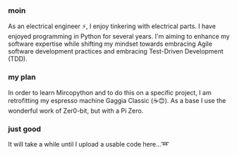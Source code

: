 ### moin
As an electrical engineer ⚡, I enjoy tinkering with electrical parts. I have enjoyed programming in Python for several years.
I'm aiming to enhance my software expertise while shifting my mindset towards embracing Agile software development practices and embracing Test-Driven Development (TDD).

### my plan
In order to learn Mircopython and to do this on a specific project, I am retrofitting my espresso machine Gaggia Classic (☕😊). As a base I use the wonderful work of Zer0-bit, but with a Pi Zero.

### just good
It will take a while until I upload a usable code here...:loop:

<!--
**Rovagoo1/Rovagoo1** is a ✨ _special_ ✨ repository because its `README.md` (this file) appears on your GitHub profile.

Here are some ideas to get you started:

- 🔭 I’m currently working on ...
- 🌱 I’m currently learning ...
- 👯 I’m looking to collaborate on ...
- 🤔 I’m looking for help with ...
- 💬 Ask me about ...
- 📫 How to reach me: ...
- 😄 Pronouns: ...
- ⚡ Fun fact: ...
- Testing Pull request
- Erst branchen, dann bearbeiten...
-->
